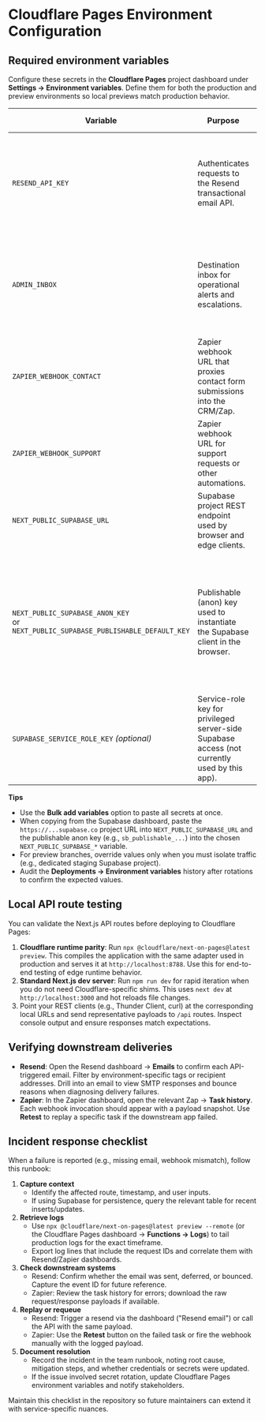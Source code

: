 # Cloudflare Pages Environment Configuration

## Required environment variables
Configure these secrets in the **Cloudflare Pages** project dashboard under **Settings → Environment variables**. Define them for both the production and preview environments so local previews match production behavior.

| Variable | Purpose | Suggested value source |
| --- | --- | --- |
| `RESEND_API_KEY` | Authenticates requests to the Resend transactional email API. | Copy from the **API Keys** tab in the Resend dashboard. Use a restricted key that is limited to the project’s domain. |
| `ADMIN_INBOX` | Destination inbox for operational alerts and escalations. | Use a monitored shared mailbox (e.g., Google Workspace group) so multiple maintainers receive alerts. |
| `ZAPIER_WEBHOOK_CONTACT` | Zapier webhook URL that proxies contact form submissions into the CRM/Zap. | Create or locate the corresponding Zap in Zapier and copy the "Catch Hook" URL. |
| `ZAPIER_WEBHOOK_SUPPORT` | Zapier webhook URL for support requests or other automations. | Provide distinct URLs per workflow to simplify debugging. |
| `NEXT_PUBLIC_SUPABASE_URL` | Supabase project REST endpoint used by browser and edge clients. | Copy from **Project Settings → API → Project URL** in Supabase. |
| `NEXT_PUBLIC_SUPABASE_ANON_KEY`<br/>or `NEXT_PUBLIC_SUPABASE_PUBLISHABLE_DEFAULT_KEY` | Publishable (anon) key used to instantiate the Supabase client in the browser. | Copy the **anon** key from **Project Settings → API → Project API keys**. Supabase may label this key as “publishable default” in the dashboard—either variable name works. |
| `SUPABASE_SERVICE_ROLE_KEY` *(optional)* | Service-role key for privileged server-side Supabase access (not currently used by this app). | Only set if future routes require it. Store as an encrypted secret and never expose this key client-side. |

**Tips**
- Use the **Bulk add variables** option to paste all secrets at once.
- When copying from the Supabase dashboard, paste the `https://...supabase.co` project URL into `NEXT_PUBLIC_SUPABASE_URL` and the publishable anon key (e.g., `sb_publishable_...`) into the chosen `NEXT_PUBLIC_SUPABASE_*` variable.
- For preview branches, override values only when you must isolate traffic (e.g., dedicated staging Supabase project).
- Audit the **Deployments → Environment variables** history after rotations to confirm the expected values.

## Local API route testing
You can validate the Next.js API routes before deploying to Cloudflare Pages:

1. **Cloudflare runtime parity**: Run `npx @cloudflare/next-on-pages@latest preview`. This compiles the application with the same adapter used in production and serves it at `http://localhost:8788`. Use this for end-to-end testing of edge runtime behavior.
2. **Standard Next.js dev server**: Run `npm run dev` for rapid iteration when you do not need Cloudflare-specific shims. This uses `next dev` at `http://localhost:3000` and hot reloads file changes.
3. Point your REST clients (e.g., Thunder Client, curl) at the corresponding local URLs and send representative payloads to `/api` routes. Inspect console output and ensure responses match expectations.

## Verifying downstream deliveries
- **Resend**: Open the Resend dashboard → **Emails** to confirm each API-triggered email. Filter by environment-specific tags or recipient addresses. Drill into an email to view SMTP responses and bounce reasons when diagnosing delivery failures.
- **Zapier**: In the Zapier dashboard, open the relevant Zap → **Task history**. Each webhook invocation should appear with a payload snapshot. Use **Retest** to replay a specific task if the downstream app failed.

## Incident response checklist
When a failure is reported (e.g., missing email, webhook mismatch), follow this runbook:

1. **Capture context**
   - Identify the affected route, timestamp, and user inputs.
   - If using Supabase for persistence, query the relevant table for recent inserts/updates.
2. **Retrieve logs**
   - Use `npx @cloudflare/next-on-pages@latest preview --remote` (or the Cloudflare Pages dashboard → **Functions → Logs**) to tail production logs for the exact timeframe.
   - Export log lines that include the request IDs and correlate them with Resend/Zapier dashboards.
3. **Check downstream systems**
   - Resend: Confirm whether the email was sent, deferred, or bounced. Capture the event ID for future reference.
   - Zapier: Review the task history for errors; download the raw request/response payloads if available.
4. **Replay or requeue**
   - Resend: Trigger a resend via the dashboard ("Resend email") or call the API with the same payload.
   - Zapier: Use the **Retest** button on the failed task or fire the webhook manually with the logged payload.
5. **Document resolution**
   - Record the incident in the team runbook, noting root cause, mitigation steps, and whether credentials or secrets were updated.
   - If the issue involved secret rotation, update Cloudflare Pages environment variables and notify stakeholders.

Maintain this checklist in the repository so future maintainers can extend it with service-specific nuances.
